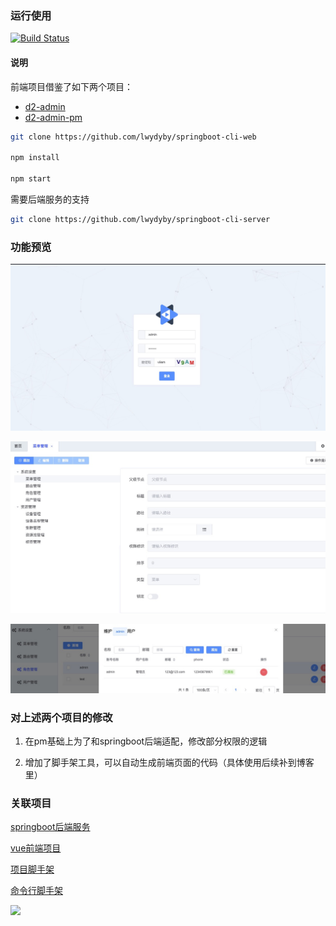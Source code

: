 ### 运行使用
[![Build Status](https://www.travis-ci.org/lwydyby/springboot-cli-web.svg?branch=master)](https://www.travis-ci.org/lwydyby/springboot-cli-web)
#### 说明
前端项目借鉴了如下两个项目：
  - [d2-admin](https://github.com/d2-projects/d2-admin)
  - [d2-admin-pm](https://github.com/wjkang/d2-admin-pm.git)

```bash
git clone https://github.com/lwydyby/springboot-cli-web

npm install

npm start
```
需要后端服务的支持
```bash
git clone https://github.com/lwydyby/springboot-cli-server
```
### 功能预览
![](img/login.jpg)

![](img/menu.png)

![](img/role.png)

### 对上述两个项目的修改

1. 在pm基础上为了和springboot后端适配，修改部分权限的逻辑

2. 增加了脚手架工具，可以自动生成前端页面的代码（具体使用后续补到博客里）

### 关联项目

[springboot后端服务](https://github.com/lwydyby/springboot-cli-server)

[vue前端项目](https://github.com/lwydyby/springboot-cli-web)

[项目脚手架](https://github.com/lwydyby/springboot-cli-generator)

[命令行脚手架](https://github.com/lwydyby/generator-cli)


<a href="https://github.com/d2-projects/d2-admin" target="_blank"><img src="https://raw.githubusercontent.com/FairyEver/d2-admin/master/doc/image/d2-admin@2x.png" width="200"></a>
